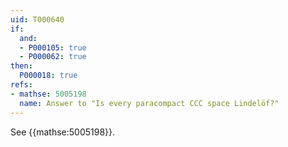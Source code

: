 ```yaml
---
uid: T000640
if:
  and:
  - P000105: true
  - P000062: true
then:
  P000018: true
refs:
- mathse: 5005198
  name: Answer to "Is every paracompact CCC space Lindelöf?"
---
```


See {{mathse:5005198}}.
